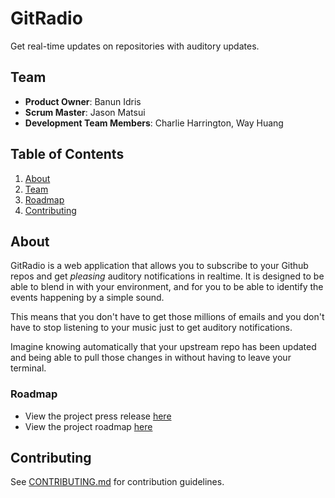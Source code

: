 # GitRadio 

Get real-time updates on repositories with auditory updates. 

## Team

  - __Product Owner__: Banun Idris
  - __Scrum Master__: Jason Matsui
  - __Development Team Members__: Charlie Harrington, Way Huang

## Table of Contents

1. [About](#About)
1. [Team](#Team)
1. [Roadmap](#Roadmap)
1. [Contributing](#contributing)

## About

GitRadio is a web application that allows you to subscribe to your Github repos and get _pleasing_ auditory notifications in realtime. 
It is designed to be able to blend in with your environment, and for you to be able to identify the events happening by a simple sound.

This means that you don't have to get those millions of emails and you don't have to stop listening to your music just to get auditory notifications.

Imagine knowing automatically that your upstream repo has been updated and being able to pull those changes in without having to leave your terminal.

### Roadmap

- View the project press release [here](/documentation/_PRESS-RELEASE.md)
- View the project roadmap [here](/documentation/projectRoadmap.md)

## Contributing

See [CONTRIBUTING.md](CONTRIBUTING.md) for contribution guidelines.
